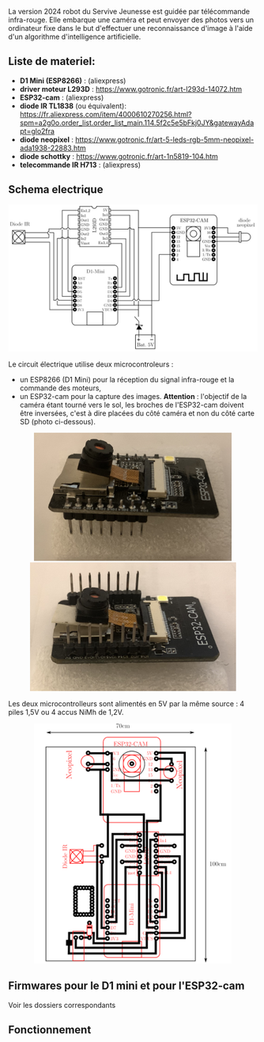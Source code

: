 La version 2024 robot du Servive Jeunesse est guidée par télécommande infra-rouge. Elle embarque une caméra et peut envoyer des photos 
vers un ordinateur fixe dans le but d'effectuer une reconnaissance d'image à l'aide d'un algorithme 
d'intelligence artificielle.

## Liste de materiel:
- __D1 Mini (ESP8266)__ : (aliexpress)
- __driver moteur L293D__ : https://www.gotronic.fr/art-l293d-14072.htm
- __ESP32-cam__ :  (aliexpress)
- __diode IR TL1838__ (ou équivalent): https://fr.aliexpress.com/item/4000610270256.html?spm=a2g0o.order_list.order_list_main.114.5f2c5e5bFkj0JY&gatewayAdapt=glo2fra
- __diode neopixel__ : https://www.gotronic.fr/art-5-leds-rgb-5mm-neopixel-ada1938-22883.htm
- __diode schottky__ : https://www.gotronic.fr/art-1n5819-104.htm
- __telecommande IR H713__ : (aliexpress)

## Schema electrique
<p align="center">
  <img src="./Schema electrique.png" width="600">
<p/>

Le circuit électrique utilise deux microcontroleurs : 
- un ESP8266 (D1 Mini) pour la réception du signal infra-rouge et la commande des moteurs,
- un ESP32-cam pour la capture des images. __Attention__ : l'objectif de la caméra étant tourné vers le sol, les broches de l'ESP32-cam doivent être inversées, c'est à
  dire placées du côté caméra et non du côté carte SD (photo ci-dessous).

<p align="center">
  <img src="./ESP32-cam.png" width="400">
  <img src="./ESP32-cam inversee.png" width="417">
<p/>
  
Les deux microcontrolleurs sont alimentés en 5V par la même source : 4 piles 1,5V ou 4 accus NiMh de 1,2V.

<p align="center">
  <img src="./RSJ_implantation.png" width="400">
<p/>

## Firmwares pour le D1 mini et pour l'ESP32-cam

Voir les dossiers correspondants

## Fonctionnement

